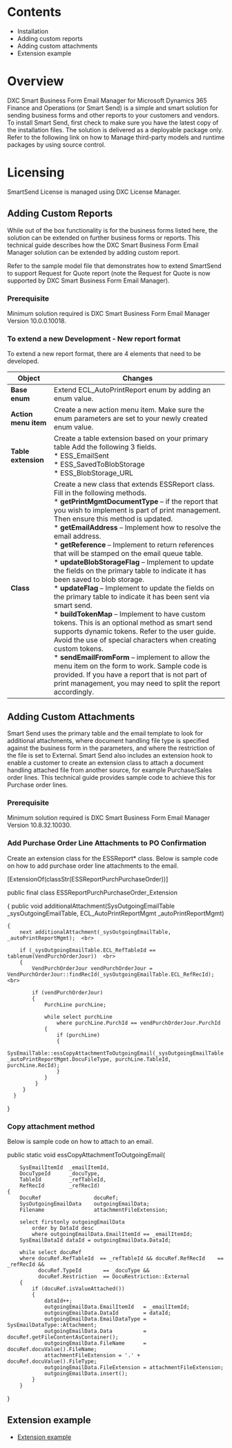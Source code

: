 # Contents

- Installation
- Adding custom reports
- Adding custom attachments
- Extension example


# Overview

DXC Smart Business Form Email Manager for Microsoft Dynamics 365 Finance and Operations (or Smart Send) is a simple and smart solution for sending business forms and other reports to your customers and vendors.
To install Smart Send, first check to make sure you have the latest copy of the installation files.
The solution is delivered as a deployable package only.
Refer to the following link on how to Manage third-party models and runtime packages by using source control.

# Licensing
SmartSend License is managed using DXC License Manager.

## Adding Custom Reports
While out of the box functionality is for the business forms listed here, the solution can be extended on further business forms or reports. This technical guide describes how the DXC Smart Business Form Email Manager solution can be extended by adding custom report.

Refer to the sample model file that demonstrates how to extend SmartSend to support Request for Quote report (note the Request for Quote is now supported by DXC Smart Business Form Email Manager).

### Prerequisite
Minimum solution required is DXC Smart Business Form Email Manager Version 10.0.0.10018.

### To extend a new Development - New report format
To extend a new report format, there are 4 elements that need to be developed.


|    **Object**  |    **Changes**   |
|-|-|
| **Base enum** | Extend ECL_AutoPrintReport enum by adding an enum value. |
| **Action menu item** | Create a new action menu item. Make sure the enum parameters are set to your newly created enum value. |
| **Table extension** | Create a table extension based on your primary table Add the following 3 fields.  <br> * ESS_EmailSent <br> * ESS_SavedToBlobStorage <br> * ESS_BlobStorage_URL|
| **Class** | Create a new class that extends ESSReport class. Fill in the following methods. <br> * **getPrintMgmtDocumentType** – if the report that you wish to implement is part of print management. Then ensure this method is updated. <br> * **getEmailAddress** – Implement how to resolve the email address. <br> * **getReference** – Implement to return references that will be stamped on the email queue table. <br> * **updateBlobStorageFlag** – Implement to update the fields on the primary table to indicate it has been saved to blob storage. <br> * **updateFlag** – Implement to update the fields on the primary table to indicate it has been sent via smart send. <br> * **buildTokenMap** – Implement to have custom tokens. This is an optional method as smart send supports dynamic tokens. Refer to the user guide. Avoid the use of special characters when creating custom tokens. <br> * **sendEmailFromForm** – implement to allow the menu item on the form to work. Sample code is provided. If you have a report that is not part of print management, you may need to split the report accordingly. |


## Adding Custom Attachments
Smart Send uses the primary table and the email template to look for additional attachments, where document handling file type is specified against the business form in the parameters, and where the restriction of the file is set to External. Smart Send also includes an extension hook to enable a customer to create an extension class to attach a document handling attached file from another source, for example Purchase/Sales order lines. This technical guide provides sample code to achieve this for Purchase order lines.

### Prerequisite
Minimum solution required is DXC Smart Business Form Email Manager Version 10.8.32.10030.

### Add Purchase Order Line Attachments to PO Confirmation
Create an extension class for the ESSReport* class. Below is sample code on how to add purchase order line attachments to the email.


[ExtensionOf(classStr(ESSReportPurchPurchaseOrder))] <br>

public final class ESSReportPurchPurchaseOrder_Extension <br>

{
    public void additionalAttachment(SysOutgoingEmailTable _sysOutgoingEmailTable, ECL_AutoPrintReportMgmt _autoPrintReportMgmt)  <br>
    
    {
        next additionalAttachment(_sysOutgoingEmailTable, _autoPrintReportMgmt);  <br>
        
        if (_sysOutgoingEmailTable.ECL_RefTableId == tablenum(VendPurchOrderJour))  <br>
        {
            VendPurchOrderJour vendPurchOrderJour = VendPurchOrderJour::findRecId(_sysOutgoingEmailTable.ECL_RefRecId); <br>
            
            if (vendPurchOrderJour)
            {
                PurchLine purchLine;
            
                while select purchLine
                    where purchLine.PurchId == vendPurchOrderJour.PurchId
                {
                    if (purchLine)
                    {
                        SysEmailTable::essCopyAttachmentToOutgoingEmail(_sysOutgoingEmailTable.EmailItemId, _autoPrintReportMgmt.DocuFileType, purchLine.TableId, purchLine.RecId);
                    }
                }
             }
         }
      }
 } 


 ### Copy attachment method
Below is sample code on how to attach to an email.

public static void essCopyAttachmentToOutgoingEmail(

        SysEmailItemId  _emailItemId, 
        DocuTypeId      _docuType, 
        TableId         _refTableId, 
        RefRecId        _refRecId)
    {
        DocuRef                 docuRef;        
        SysOutgoingEmailData    outgoingEmailData;
        Filename                attachmentFileExtension;

        select firstonly outgoingEmailData
            order by DataId desc
            where outgoingEmailData.EmailItemId == _emailItemId;
        SysEmailDataId dataId = outgoingEmailData.DataId;

        while select docuRef
        where docuRef.RefTableId  == _refTableId && docuRef.RefRecId    == _refRecId &&
              docuRef.TypeId       == _docuType &&
              docuRef.Restriction  == DocuRestriction::External
        {
            if (docuRef.isValueAttached())
            {
                dataId++;
                outgoingEmailData.EmailItemId   = _emailItemId;
                outgoingEmailData.DataId        = dataId;
                outgoingEmailData.EmailDataType = SysEmailDataType::Attachment;
                outgoingEmailData.Data          = docuRef.getFileContentAsContainer();
                outgoingEmailData.FileName      =  docuRef.docuValue().FileName;
                attachmentFileExtension = '.' + docuRef.docuValue().FileType;
                outgoingEmailData.FileExtension = attachmentFileExtension;
                outgoingEmailData.insert();
            }
        }
   }
 
## Extension example
- [Extension example](SmartSendExtensionSample.zip) 
